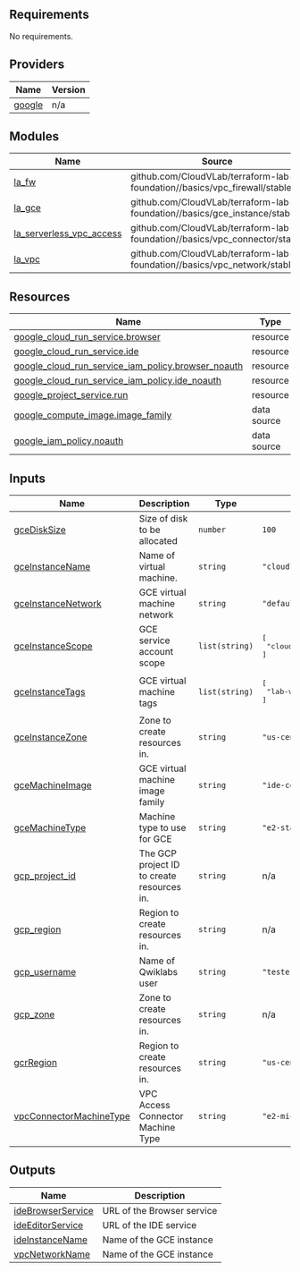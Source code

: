 ## Requirements

No requirements.

## Providers

| Name | Version |
|------|---------|
| <a name="provider_google"></a> [google](#provider\_google) | n/a |

## Modules

| Name | Source | Version |
|------|--------|---------|
| <a name="module_la_fw"></a> [la\_fw](#module\_la\_fw) | github.com/CloudVLab/terraform-lab-foundation//basics/vpc_firewall/stable | n/a |
| <a name="module_la_gce"></a> [la\_gce](#module\_la\_gce) | github.com/CloudVLab/terraform-lab-foundation//basics/gce_instance/stable | n/a |
| <a name="module_la_serverless_vpc_access"></a> [la\_serverless\_vpc\_access](#module\_la\_serverless\_vpc\_access) | github.com/CloudVLab/terraform-lab-foundation//basics/vpc_connector/stable | n/a |
| <a name="module_la_vpc"></a> [la\_vpc](#module\_la\_vpc) | github.com/CloudVLab/terraform-lab-foundation//basics/vpc_network/stable | n/a |

## Resources

| Name | Type |
|------|------|
| [google_cloud_run_service.browser](https://registry.terraform.io/providers/hashicorp/google/latest/docs/resources/cloud_run_service) | resource |
| [google_cloud_run_service.ide](https://registry.terraform.io/providers/hashicorp/google/latest/docs/resources/cloud_run_service) | resource |
| [google_cloud_run_service_iam_policy.browser_noauth](https://registry.terraform.io/providers/hashicorp/google/latest/docs/resources/cloud_run_service_iam_policy) | resource |
| [google_cloud_run_service_iam_policy.ide_noauth](https://registry.terraform.io/providers/hashicorp/google/latest/docs/resources/cloud_run_service_iam_policy) | resource |
| [google_project_service.run](https://registry.terraform.io/providers/hashicorp/google/latest/docs/resources/project_service) | resource |
| [google_compute_image.image_family](https://registry.terraform.io/providers/hashicorp/google/latest/docs/data-sources/compute_image) | data source |
| [google_iam_policy.noauth](https://registry.terraform.io/providers/hashicorp/google/latest/docs/data-sources/iam_policy) | data source |

## Inputs

| Name | Description | Type | Default | Required |
|------|-------------|------|---------|:--------:|
| <a name="input_gceDiskSize"></a> [gceDiskSize](#input\_gceDiskSize) | Size of disk to be allocated | `number` | `100` | no |
| <a name="input_gceInstanceName"></a> [gceInstanceName](#input\_gceInstanceName) | Name of virtual machine. | `string` | `"cloudlearningservices"` | no |
| <a name="input_gceInstanceNetwork"></a> [gceInstanceNetwork](#input\_gceInstanceNetwork) | GCE virtual machine network | `string` | `"default"` | no |
| <a name="input_gceInstanceScope"></a> [gceInstanceScope](#input\_gceInstanceScope) | GCE service account scope | `list(string)` | <pre>[<br/>  "cloud-platform"<br/>]</pre> | no |
| <a name="input_gceInstanceTags"></a> [gceInstanceTags](#input\_gceInstanceTags) | GCE virtual machine tags | `list(string)` | <pre>[<br/>  "lab-vm"<br/>]</pre> | no |
| <a name="input_gceInstanceZone"></a> [gceInstanceZone](#input\_gceInstanceZone) | Zone to create resources in. | `string` | `"us-central1-f"` | no |
| <a name="input_gceMachineImage"></a> [gceMachineImage](#input\_gceMachineImage) | GCE virtual machine image family | `string` | `"ide-codeserver"` | no |
| <a name="input_gceMachineType"></a> [gceMachineType](#input\_gceMachineType) | Machine type to use for GCE | `string` | `"e2-standard-2"` | no |
| <a name="input_gcp_project_id"></a> [gcp\_project\_id](#input\_gcp\_project\_id) | The GCP project ID to create resources in. | `string` | n/a | yes |
| <a name="input_gcp_region"></a> [gcp\_region](#input\_gcp\_region) | Region to create resources in. | `string` | n/a | yes |
| <a name="input_gcp_username"></a> [gcp\_username](#input\_gcp\_username) | Name of Qwiklabs user | `string` | `"tester"` | no |
| <a name="input_gcp_zone"></a> [gcp\_zone](#input\_gcp\_zone) | Zone to create resources in. | `string` | n/a | yes |
| <a name="input_gcrRegion"></a> [gcrRegion](#input\_gcrRegion) | Region to create resources in. | `string` | `"us-central1"` | no |
| <a name="input_vpcConnectorMachineType"></a> [vpcConnectorMachineType](#input\_vpcConnectorMachineType) | VPC Access Connector Machine Type | `string` | `"e2-micro"` | no |

## Outputs

| Name | Description |
|------|-------------|
| <a name="output_ideBrowserService"></a> [ideBrowserService](#output\_ideBrowserService) | URL of the Browser service |
| <a name="output_ideEditorService"></a> [ideEditorService](#output\_ideEditorService) | URL of the IDE service |
| <a name="output_ideInstanceName"></a> [ideInstanceName](#output\_ideInstanceName) | Name of the GCE instance |
| <a name="output_vpcNetworkName"></a> [vpcNetworkName](#output\_vpcNetworkName) | Name of the GCE instance |
